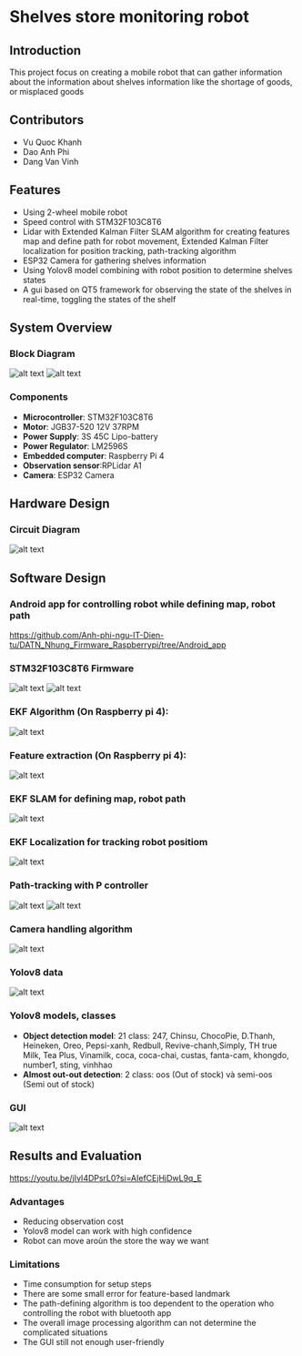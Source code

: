 #  Shelves store monitoring robot

## Introduction
This project focus on creating a mobile robot that can gather information about the information about shelves information like the shortage of goods, or misplaced goods 

## Contributors
- Vu Quoc Khanh
- Dao Anh Phi
- Dang Van Vinh
  
## Features
- Using 2-wheel mobile robot
- Speed control with STM32F103C8T6
- Lidar with Extended Kalman Filter SLAM algorithm for creating features map and define path for robot movement, Extended Kalman Filter localization for position tracking, path-tracking algorithm
- ESP32 Camera for gathering shelves information
- Using Yolov8 model combining with robot position to determine shelves states 
- A gui based on QT5 framework for observing the state of the shelves in real-time, toggling the states of the shelf 

## System Overview
### Block Diagram
![alt text](image.png)
![alt text](image-1.png)

### Components
- **Microcontroller**: STM32F103C8T6
- **Motor**: JGB37-520 12V 37RPM
- **Power Supply**: 3S 45C Lipo-battery
- **Power Regulator**: LM2596S
- **Embedded computer**: Raspberry Pi 4
- **Observation sensor**:RPLidar A1
- **Camera**: ESP32 Camera

## Hardware Design
### Circuit Diagram
![alt text](image-2.png)

## Software Design
### Android app for controlling robot while defining map, robot path
https://github.com/Anh-phi-ngu-IT-Dien-tu/DATN_Nhung_Firmware_Raspberrypi/tree/Android_app
### STM32F103C8T6 Firmware
![alt text](image-10.png)
![alt text](image-3.png)
### EKF Algorithm (On Raspberry pi 4):
![alt text](image-4.png)
### Feature extraction (On Raspberry pi 4):
![alt text](image-5.png)
### EKF SLAM for defining map, robot path
![alt text](image-6.png)
### EKF Localization for tracking robot positiom
![alt text](image-7.png)
### Path-tracking with P controller
![alt text](image-8.png)
![alt text](image-9.png)
### Camera handling algorithm
![alt text](image-11.png)
### Yolov8 data 
![alt text](image-12.png)
### Yolov8 models, classes
- **Object detection model**: 21 class: 247, Chinsu, ChocoPie, D.Thanh, Heineken, Oreo, Pepsi-xanh, Redbull, Revive-chanh,Simply, TH true Milk, Tea Plus, Vinamilk, coca, coca-chai, custas, fanta-cam, khongdo, number1, sting, vinhhao
- **Almost out-out detection**: 2 class: oos (Out of stock) và semi-oos (Semi out of stock)
### GUI 
![alt text](image-13.png)


## Results and Evaluation
https://youtu.be/jIvI4DPsrL0?si=AIefCEjHjDwL9q_E

### Advantages
- Reducing observation cost
- Yolov8 model can work with high confidence
- Robot can move aroùn the store the way we want

### Limitations
- Time consumption for setup steps
- There are some small error for feature-based landmark
- The path-defining algorithm is too dependent to the operation who controlling the robot with bluetooth app
- The overall image processing algorithm can not determine the complicated situations
- The GUI still not enough user-friendly
